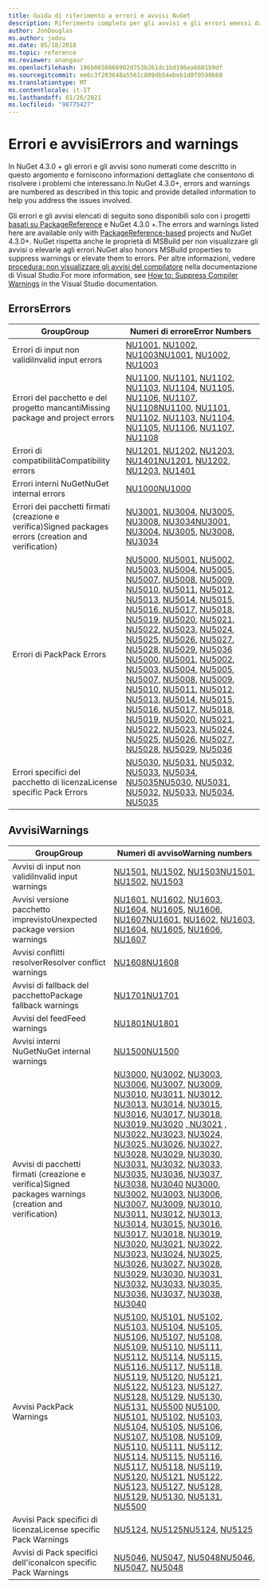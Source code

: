 ```yaml
---
title: Guida di riferimento a errori e avvisi NuGet
description: Riferimento completo per gli avvisi e gli errori emessi da NuGet durante le varie operazioni di NuGet.
author: JonDouglas
ms.author: jodou
ms.date: 05/18/2018
ms.topic: reference
ms.reviewer: anangaur
ms.openlocfilehash: 196b0650866902d753b261dc1bd196ea6601b9df
ms.sourcegitcommit: ee6c3f203648a5561c809db54ebeb1d0f0598b68
ms.translationtype: MT
ms.contentlocale: it-IT
ms.lasthandoff: 01/26/2021
ms.locfileid: "98775427"
---
```

# <a name="errors-and-warnings"></a><span data-ttu-id="9fa6c-103">Errori e avvisi</span><span class="sxs-lookup"><span data-stu-id="9fa6c-103">Errors and warnings</span></span>

<span data-ttu-id="9fa6c-104">In NuGet 4.3.0 + gli errori e gli avvisi sono numerati come descritto in questo argomento e forniscono informazioni dettagliate che consentono di risolvere i problemi che interessano.</span><span class="sxs-lookup"><span data-stu-id="9fa6c-104">In NuGet 4.3.0+, errors and warnings are numbered as described in this topic and provide detailed information to help you address the issues involved.</span></span>

<span data-ttu-id="9fa6c-105">Gli errori e gli avvisi elencati di seguito sono disponibili solo con i progetti [basati su PackageReference](../consume-packages/package-references-in-project-files.md) e NuGet 4.3.0 +.</span><span class="sxs-lookup"><span data-stu-id="9fa6c-105">The errors and warnings listed here are available only with [PackageReference-based](../consume-packages/package-references-in-project-files.md) projects and NuGet 4.3.0+.</span></span> <span data-ttu-id="9fa6c-106">NuGet rispetta anche le proprietà di MSBuild per non visualizzare gli avvisi o elevarle agli errori.</span><span class="sxs-lookup"><span data-stu-id="9fa6c-106">NuGet also honors MSBuild properties to suppress warnings or elevate them to errors.</span></span> <span data-ttu-id="9fa6c-107">Per altre informazioni, vedere [procedura: non visualizzare gli avvisi del compilatore](/visualstudio/ide/how-to-suppress-compiler-warnings) nella documentazione di Visual Studio.</span><span class="sxs-lookup"><span data-stu-id="9fa6c-107">For more information, see [How to: Suppress Compiler Warnings](/visualstudio/ide/how-to-suppress-compiler-warnings) in the Visual Studio documentation.</span></span>

## <a name="errors"></a><span data-ttu-id="9fa6c-108">Errors</span><span class="sxs-lookup"><span data-stu-id="9fa6c-108">Errors</span></span>

| <span data-ttu-id="9fa6c-109">Group</span><span class="sxs-lookup"><span data-stu-id="9fa6c-109">Group</span></span> | <span data-ttu-id="9fa6c-110">Numeri di errore</span><span class="sxs-lookup"><span data-stu-id="9fa6c-110">Error Numbers</span></span> |
| --- | --- |
| <span data-ttu-id="9fa6c-111">Errori di input non validi</span><span class="sxs-lookup"><span data-stu-id="9fa6c-111">Invalid input errors</span></span> | <span data-ttu-id="9fa6c-112">[NU1001](./errors-and-warnings/NU1001.md), [NU1002](./errors-and-warnings/NU1002.md), [NU1003](./errors-and-warnings/NU1003.md)</span><span class="sxs-lookup"><span data-stu-id="9fa6c-112">[NU1001](./errors-and-warnings/NU1001.md), [NU1002](./errors-and-warnings/NU1002.md), [NU1003](./errors-and-warnings/NU1003.md)</span></span> |
| <span data-ttu-id="9fa6c-113">Errori del pacchetto e del progetto mancanti</span><span class="sxs-lookup"><span data-stu-id="9fa6c-113">Missing package and project errors</span></span> | <span data-ttu-id="9fa6c-114">[NU1100](./errors-and-warnings/NU1100.md), [NU1101](./errors-and-warnings/NU1101.md), [NU1102](./errors-and-warnings/NU1102.md), [NU1103](./errors-and-warnings/NU1103.md), [NU1104](./errors-and-warnings/NU1104.md), [NU1105](./errors-and-warnings/NU1105.md), [NU1106](./errors-and-warnings/NU1106.md), [NU1107](./errors-and-warnings/NU1107.md), [NU1108](./errors-and-warnings/NU1108.md)</span><span class="sxs-lookup"><span data-stu-id="9fa6c-114">[NU1100](./errors-and-warnings/NU1100.md), [NU1101](./errors-and-warnings/NU1101.md), [NU1102](./errors-and-warnings/NU1102.md), [NU1103](./errors-and-warnings/NU1103.md), [NU1104](./errors-and-warnings/NU1104.md), [NU1105](./errors-and-warnings/NU1105.md), [NU1106](./errors-and-warnings/NU1106.md), [NU1107](./errors-and-warnings/NU1107.md), [NU1108](./errors-and-warnings/NU1108.md)</span></span> |
| <span data-ttu-id="9fa6c-115">Errori di compatibilità</span><span class="sxs-lookup"><span data-stu-id="9fa6c-115">Compatibility errors</span></span> | <span data-ttu-id="9fa6c-116">[NU1201](./errors-and-warnings/NU1201.md), [NU1202](./errors-and-warnings/NU1202.md), [NU1203](./errors-and-warnings/NU1203.md), [NU1401](./errors-and-warnings/NU1401.md)</span><span class="sxs-lookup"><span data-stu-id="9fa6c-116">[NU1201](./errors-and-warnings/NU1201.md), [NU1202](./errors-and-warnings/NU1202.md), [NU1203](./errors-and-warnings/NU1203.md), [NU1401](./errors-and-warnings/NU1401.md)</span></span> |
| <span data-ttu-id="9fa6c-117">Errori interni NuGet</span><span class="sxs-lookup"><span data-stu-id="9fa6c-117">NuGet internal errors</span></span> | [<span data-ttu-id="9fa6c-118">NU1000</span><span class="sxs-lookup"><span data-stu-id="9fa6c-118">NU1000</span></span>](./errors-and-warnings/NU1000.md) |
| <span data-ttu-id="9fa6c-119">Errori dei pacchetti firmati (creazione e verifica)</span><span class="sxs-lookup"><span data-stu-id="9fa6c-119">Signed packages errors (creation and verification)</span></span> | <span data-ttu-id="9fa6c-120">[NU3001](./errors-and-warnings/NU3001.md), [NU3004](./errors-and-warnings/NU3004.md), [NU3005](./errors-and-warnings/NU3005.md), [NU3008](./errors-and-warnings/NU3008.md), [NU3034](./errors-and-warnings/NU3034.md)</span><span class="sxs-lookup"><span data-stu-id="9fa6c-120">[NU3001](./errors-and-warnings/NU3001.md), [NU3004](./errors-and-warnings/NU3004.md), [NU3005](./errors-and-warnings/NU3005.md), [NU3008](./errors-and-warnings/NU3008.md), [NU3034](./errors-and-warnings/NU3034.md)</span></span>|
| <span data-ttu-id="9fa6c-121">Errori di Pack</span><span class="sxs-lookup"><span data-stu-id="9fa6c-121">Pack Errors</span></span> | <span data-ttu-id="9fa6c-122">[NU5000](./errors-and-warnings/NU5000.md), [NU5001](./errors-and-warnings/NU5001.md), [NU5002](./errors-and-warnings/NU5002.md), [NU5003](./errors-and-warnings/NU5003.md), [NU5004](./errors-and-warnings/NU5004.md), [NU5005](./errors-and-warnings/NU5005.md), [NU5007](./errors-and-warnings/NU5007.md), [NU5008](./errors-and-warnings/NU5008.md), [NU5009](./errors-and-warnings/NU5009.md), [NU5010](./errors-and-warnings/NU5010.md), [NU5011](./errors-and-warnings/NU5011.md), [NU5012](./errors-and-warnings/NU5012.md), [NU5013](./errors-and-warnings/NU5013.md), [NU5014](./errors-and-warnings/NU5014.md), [NU5015](./errors-and-warnings/NU5015.md), [NU5016, NU5017](./errors-and-warnings/NU5016.md), [NU5018](./errors-and-warnings/NU5018.md), [NU5019](./errors-and-warnings/NU5019.md), [NU5020](./errors-and-warnings/NU5020.md), [NU5021, NU5022](./errors-and-warnings/NU5021.md), [NU5023](./errors-and-warnings/NU5023.md), [NU5024](./errors-and-warnings/NU5024.md), [NU5025](./errors-and-warnings/NU5025.md), [NU5026](./errors-and-warnings/NU5026.md), [NU5027](./errors-and-warnings/NU5027.md), [NU5028](./errors-and-warnings/NU5028.md), [NU5029](./errors-and-warnings/NU5029.md), [NU5036](./errors-and-warnings/NU5036.md) [](./errors-and-warnings/NU5017.md) [](./errors-and-warnings/NU5022.md)</span><span class="sxs-lookup"><span data-stu-id="9fa6c-122">[NU5000](./errors-and-warnings/NU5000.md), [NU5001](./errors-and-warnings/NU5001.md), [NU5002](./errors-and-warnings/NU5002.md), [NU5003](./errors-and-warnings/NU5003.md), [NU5004](./errors-and-warnings/NU5004.md), [NU5005](./errors-and-warnings/NU5005.md), [NU5007](./errors-and-warnings/NU5007.md), [NU5008](./errors-and-warnings/NU5008.md), [NU5009](./errors-and-warnings/NU5009.md), [NU5010](./errors-and-warnings/NU5010.md), [NU5011](./errors-and-warnings/NU5011.md), [NU5012](./errors-and-warnings/NU5012.md), [NU5013](./errors-and-warnings/NU5013.md), [NU5014](./errors-and-warnings/NU5014.md), [NU5015](./errors-and-warnings/NU5015.md), [NU5016](./errors-and-warnings/NU5016.md), [NU5017](./errors-and-warnings/NU5017.md), [NU5018](./errors-and-warnings/NU5018.md), [NU5019](./errors-and-warnings/NU5019.md), [NU5020](./errors-and-warnings/NU5020.md), [NU5021](./errors-and-warnings/NU5021.md), [NU5022](./errors-and-warnings/NU5022.md), [NU5023](./errors-and-warnings/NU5023.md), [NU5024](./errors-and-warnings/NU5024.md), [NU5025](./errors-and-warnings/NU5025.md), [NU5026](./errors-and-warnings/NU5026.md), [NU5027](./errors-and-warnings/NU5027.md), [NU5028](./errors-and-warnings/NU5028.md), [NU5029](./errors-and-warnings/NU5029.md), [NU5036](./errors-and-warnings/NU5036.md)</span></span>
| <span data-ttu-id="9fa6c-123">Errori specifici del pacchetto di licenza</span><span class="sxs-lookup"><span data-stu-id="9fa6c-123">License specific Pack Errors</span></span> | <span data-ttu-id="9fa6c-124">[NU5030](./errors-and-warnings/NU5030.md), [NU5031](./errors-and-warnings/NU5031.md), [NU5032](./errors-and-warnings/NU5032.md), [NU5033](./errors-and-warnings/NU5033.md), [NU5034](./errors-and-warnings/NU5034.md), [NU5035](./errors-and-warnings/NU5035.md)</span><span class="sxs-lookup"><span data-stu-id="9fa6c-124">[NU5030](./errors-and-warnings/NU5030.md), [NU5031](./errors-and-warnings/NU5031.md), [NU5032](./errors-and-warnings/NU5032.md), [NU5033](./errors-and-warnings/NU5033.md), [NU5034](./errors-and-warnings/NU5034.md), [NU5035](./errors-and-warnings/NU5035.md)</span></span>

## <a name="warnings"></a><span data-ttu-id="9fa6c-125">Avvisi</span><span class="sxs-lookup"><span data-stu-id="9fa6c-125">Warnings</span></span>

| <span data-ttu-id="9fa6c-126">Group</span><span class="sxs-lookup"><span data-stu-id="9fa6c-126">Group</span></span> | <span data-ttu-id="9fa6c-127">Numeri di avviso</span><span class="sxs-lookup"><span data-stu-id="9fa6c-127">Warning numbers</span></span> |
| --- | --- |
| <span data-ttu-id="9fa6c-128">Avvisi di input non validi</span><span class="sxs-lookup"><span data-stu-id="9fa6c-128">Invalid input warnings</span></span> | <span data-ttu-id="9fa6c-129">[NU1501](./errors-and-warnings/NU1501.md), [NU1502](./errors-and-warnings/NU1502.md), [NU1503](./errors-and-warnings/NU1503.md)</span><span class="sxs-lookup"><span data-stu-id="9fa6c-129">[NU1501](./errors-and-warnings/NU1501.md), [NU1502](./errors-and-warnings/NU1502.md), [NU1503](./errors-and-warnings/NU1503.md)</span></span> |
| <span data-ttu-id="9fa6c-130">Avvisi versione pacchetto imprevisto</span><span class="sxs-lookup"><span data-stu-id="9fa6c-130">Unexpected package version warnings</span></span> | <span data-ttu-id="9fa6c-131">[NU1601](./errors-and-warnings/NU1601.md), [NU1602](./errors-and-warnings/NU1602.md), [NU1603](./errors-and-warnings/NU1603.md), [NU1604](./errors-and-warnings/NU1604.md), [NU1605](./errors-and-warnings/NU1605.md), [NU1606](./errors-and-warnings/NU1108.md), [NU1607](./errors-and-warnings/NU1107.md)</span><span class="sxs-lookup"><span data-stu-id="9fa6c-131">[NU1601](./errors-and-warnings/NU1601.md), [NU1602](./errors-and-warnings/NU1602.md), [NU1603](./errors-and-warnings/NU1603.md), [NU1604](./errors-and-warnings/NU1604.md), [NU1605](./errors-and-warnings/NU1605.md), [NU1606](./errors-and-warnings/NU1108.md), [NU1607](./errors-and-warnings/NU1107.md)</span></span> |
| <span data-ttu-id="9fa6c-132">Avvisi conflitti resolver</span><span class="sxs-lookup"><span data-stu-id="9fa6c-132">Resolver conflict warnings</span></span> | [<span data-ttu-id="9fa6c-133">NU1608</span><span class="sxs-lookup"><span data-stu-id="9fa6c-133">NU1608</span></span>](./errors-and-warnings/NU1608.md) |
| <span data-ttu-id="9fa6c-134">Avvisi di fallback del pacchetto</span><span class="sxs-lookup"><span data-stu-id="9fa6c-134">Package fallback warnings</span></span> | [<span data-ttu-id="9fa6c-135">NU1701</span><span class="sxs-lookup"><span data-stu-id="9fa6c-135">NU1701</span></span>](./errors-and-warnings/NU1701.md) |
| <span data-ttu-id="9fa6c-136">Avvisi del feed</span><span class="sxs-lookup"><span data-stu-id="9fa6c-136">Feed warnings</span></span> | [<span data-ttu-id="9fa6c-137">NU1801</span><span class="sxs-lookup"><span data-stu-id="9fa6c-137">NU1801</span></span>](./errors-and-warnings/NU1801.md) |
| <span data-ttu-id="9fa6c-138">Avvisi interni NuGet</span><span class="sxs-lookup"><span data-stu-id="9fa6c-138">NuGet internal warnings</span></span> | [<span data-ttu-id="9fa6c-139">NU1500</span><span class="sxs-lookup"><span data-stu-id="9fa6c-139">NU1500</span></span>](./errors-and-warnings/NU1500.md) |
| <span data-ttu-id="9fa6c-140">Avvisi di pacchetti firmati (creazione e verifica)</span><span class="sxs-lookup"><span data-stu-id="9fa6c-140">Signed packages warnings (creation and verification)</span></span> | <span data-ttu-id="9fa6c-141">[NU3000](./errors-and-warnings/NU3000.md), [NU3002](./errors-and-warnings/NU3002.md), [NU3003](./errors-and-warnings/NU3003.md), [NU3006](./errors-and-warnings/NU3006.md), [NU3007](./errors-and-warnings/NU3007.md), [NU3009](./errors-and-warnings/NU3009.md), [NU3010](./errors-and-warnings/NU3010.md), [NU3011](./errors-and-warnings/NU3011.md), [NU3012](./errors-and-warnings/NU3012.md), [NU3013](./errors-and-warnings/NU3013.md), [NU3014](./errors-and-warnings/NU3014.md), [NU3015](./errors-and-warnings/NU3015.md), [NU3016](./errors-and-warnings/NU3016.md), [NU3017](./errors-and-warnings/NU3017.md), [NU3018](./errors-and-warnings/NU3018.md), [NU3019, NU3020](./errors-and-warnings/NU3019.md) [, NU3021](./errors-and-warnings/NU3020.md) [, NU3022, NU3023,](./errors-and-warnings/NU3021.md) [NU3024,](./errors-and-warnings/NU3022.md) [NU3025, NU3026](./errors-and-warnings/NU3023.md), [](./errors-and-warnings/NU3027.md) [NU3027, NU3028](./errors-and-warnings/NU3025.md), [NU3029](./errors-and-warnings/NU3029.md), [NU3030](./errors-and-warnings/NU3030.md), [NU3031](./errors-and-warnings/NU3031.md), [NU3032](./errors-and-warnings/NU3032.md), [NU3033, NU3035](./errors-and-warnings/NU3033.md), [NU3036](./errors-and-warnings/NU3036.md), [NU3037](./errors-and-warnings/NU3037.md), [NU3038](./errors-and-warnings/NU3038.md), [NU3040](./errors-and-warnings/NU3040.md) [](./errors-and-warnings/NU3024.md) [](./errors-and-warnings/NU3026.md) [](./errors-and-warnings/NU3028.md) [](./errors-and-warnings/NU3035.md)</span><span class="sxs-lookup"><span data-stu-id="9fa6c-141">[NU3000](./errors-and-warnings/NU3000.md), [NU3002](./errors-and-warnings/NU3002.md), [NU3003](./errors-and-warnings/NU3003.md), [NU3006](./errors-and-warnings/NU3006.md), [NU3007](./errors-and-warnings/NU3007.md), [NU3009](./errors-and-warnings/NU3009.md), [NU3010](./errors-and-warnings/NU3010.md), [NU3011](./errors-and-warnings/NU3011.md), [NU3012](./errors-and-warnings/NU3012.md), [NU3013](./errors-and-warnings/NU3013.md), [NU3014](./errors-and-warnings/NU3014.md), [NU3015](./errors-and-warnings/NU3015.md), [NU3016](./errors-and-warnings/NU3016.md), [NU3017](./errors-and-warnings/NU3017.md), [NU3018](./errors-and-warnings/NU3018.md), [NU3019](./errors-and-warnings/NU3019.md), [NU3020](./errors-and-warnings/NU3020.md), [NU3021](./errors-and-warnings/NU3021.md), [NU3022](./errors-and-warnings/NU3022.md), [NU3023](./errors-and-warnings/NU3023.md), [NU3024](./errors-and-warnings/NU3024.md), [NU3025](./errors-and-warnings/NU3025.md), [NU3026](./errors-and-warnings/NU3026.md), [NU3027](./errors-and-warnings/NU3027.md), [NU3028](./errors-and-warnings/NU3028.md), [NU3029](./errors-and-warnings/NU3029.md), [NU3030](./errors-and-warnings/NU3030.md), [NU3031](./errors-and-warnings/NU3031.md), [NU3032](./errors-and-warnings/NU3032.md), [NU3033](./errors-and-warnings/NU3033.md), [NU3035](./errors-and-warnings/NU3035.md), [NU3036](./errors-and-warnings/NU3036.md), [NU3037](./errors-and-warnings/NU3037.md), [NU3038](./errors-and-warnings/NU3038.md), [NU3040](./errors-and-warnings/NU3040.md)</span></span> |
| <span data-ttu-id="9fa6c-142">Avvisi Pack</span><span class="sxs-lookup"><span data-stu-id="9fa6c-142">Pack Warnings</span></span> | <span data-ttu-id="9fa6c-143">[NU5100](./errors-and-warnings/NU5100.md), [NU5101](./errors-and-warnings/NU5101.md), [NU5102](./errors-and-warnings/NU5102.md), [NU5103](./errors-and-warnings/NU5103.md), [NU5104](./errors-and-warnings/NU5104.md), [NU5105](./errors-and-warnings/NU5105.md), [NU5106](./errors-and-warnings/NU5106.md), [NU5107](./errors-and-warnings/NU5107.md), [NU5108](./errors-and-warnings/NU5108.md), [NU5109](./errors-and-warnings/NU5109.md), [NU5110](./errors-and-warnings/NU5110.md), [NU5111](./errors-and-warnings/NU5111.md), [NU5112](./errors-and-warnings/NU5112.md), [NU5114](./errors-and-warnings/NU5114.md), [NU5115](./errors-and-warnings/NU5115.md), [NU5116, NU5117](./errors-and-warnings/NU5116.md), [NU5118](./errors-and-warnings/NU5118.md), [NU5119](./errors-and-warnings/NU5119.md), [NU5120](./errors-and-warnings/NU5120.md), [NU5121, NU5122](./errors-and-warnings/NU5121.md), [NU5123](./errors-and-warnings/NU5123.md), [NU5127](./errors-and-warnings/NU5127.md), [NU5128](./errors-and-warnings/NU5128.md), [NU5129](./errors-and-warnings/NU5129.md), [NU5130](./errors-and-warnings/NU5130.md), [NU5131](./errors-and-warnings/NU5131.md), [NU5500](./errors-and-warnings/NU5500.md) [](./errors-and-warnings/NU5117.md) [](./errors-and-warnings/NU5122.md)</span><span class="sxs-lookup"><span data-stu-id="9fa6c-143">[NU5100](./errors-and-warnings/NU5100.md), [NU5101](./errors-and-warnings/NU5101.md), [NU5102](./errors-and-warnings/NU5102.md), [NU5103](./errors-and-warnings/NU5103.md), [NU5104](./errors-and-warnings/NU5104.md), [NU5105](./errors-and-warnings/NU5105.md), [NU5106](./errors-and-warnings/NU5106.md), [NU5107](./errors-and-warnings/NU5107.md), [NU5108](./errors-and-warnings/NU5108.md), [NU5109](./errors-and-warnings/NU5109.md), [NU5110](./errors-and-warnings/NU5110.md), [NU5111](./errors-and-warnings/NU5111.md), [NU5112](./errors-and-warnings/NU5112.md), [NU5114](./errors-and-warnings/NU5114.md), [NU5115](./errors-and-warnings/NU5115.md), [NU5116](./errors-and-warnings/NU5116.md), [NU5117](./errors-and-warnings/NU5117.md), [NU5118](./errors-and-warnings/NU5118.md), [NU5119](./errors-and-warnings/NU5119.md), [NU5120](./errors-and-warnings/NU5120.md), [NU5121](./errors-and-warnings/NU5121.md), [NU5122](./errors-and-warnings/NU5122.md), [NU5123](./errors-and-warnings/NU5123.md), [NU5127](./errors-and-warnings/NU5127.md), [NU5128](./errors-and-warnings/NU5128.md), [NU5129](./errors-and-warnings/NU5129.md), [NU5130](./errors-and-warnings/NU5130.md), [NU5131](./errors-and-warnings/NU5131.md), [NU5500](./errors-and-warnings/NU5500.md)</span></span>
| <span data-ttu-id="9fa6c-144">Avvisi Pack specifici di licenza</span><span class="sxs-lookup"><span data-stu-id="9fa6c-144">License specific Pack Warnings</span></span> | <span data-ttu-id="9fa6c-145">[NU5124](./errors-and-warnings/NU5124.md), [NU5125](./errors-and-warnings/NU5125.md)</span><span class="sxs-lookup"><span data-stu-id="9fa6c-145">[NU5124](./errors-and-warnings/NU5124.md), [NU5125](./errors-and-warnings/NU5125.md)</span></span>
| <span data-ttu-id="9fa6c-146">Avvisi di Pack specifici dell'icona</span><span class="sxs-lookup"><span data-stu-id="9fa6c-146">Icon specific Pack Warnings</span></span> | <span data-ttu-id="9fa6c-147">[NU5046](./errors-and-warnings/NU5046.md), [NU5047](./errors-and-warnings/NU5047.md), [NU5048](./errors-and-warnings/NU5048.md)</span><span class="sxs-lookup"><span data-stu-id="9fa6c-147">[NU5046](./errors-and-warnings/NU5046.md), [NU5047](./errors-and-warnings/NU5047.md), [NU5048](./errors-and-warnings/NU5048.md)</span></span>
